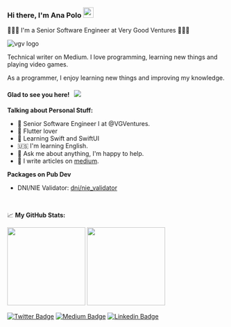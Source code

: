 
### Hi there, I'm Ana Polo <img src="https://media.giphy.com/media/hvRJCLFzcasrR4ia7z/giphy.gif" width="24" height="24">


🦄🦄🦄 I'm a Senior Software Engineer at Very Good Ventures 🦄🦄🦄

![vgv logo](https://user-images.githubusercontent.com/13244085/165785577-3f7b07c8-2bb7-468e-8534-3f91646b6a5a.png)



Technical writer on Medium.
I love programming, learning new things and playing video games.

As a programmer, I enjoy learning new things and improving my knowledge. 

#### Glad to see you here! &nbsp; ![](https://visitor-badge.glitch.me/badge?page_id=AnnaPS)

**Talking about Personal Stuff:**

- 🦄 Senior Software Engineer I at @VGVentures.
- 💙 Flutter lover
- 🍎 Learning Swift and SwiftUI
- 🇺🇸 I'm learning English.
- 💬 Ask me about anything, I'm happy to help.
- 📝 I write articles on [medium](https://ana-polo.medium.com/).

**Packages on Pub Dev** 

- DNI/NIE Validator: [dni/nie_validator](https://pub.dev/packages/dni_nie_validator)

</br>

📈 **My GitHub Stats:**

<p>
  <img height="180em" src="https://github-readme-stats.vercel.app/api?username=AnnaPS&show_icons=true&hide_border=true&&count_private=true&include_all_commits=true" />
  <img height="180em" src="https://github-readme-stats.vercel.app/api/top-langs/?username=AnnaPS&exclude_repo=KNN-Image-Classification&show_icons=true&hide_border=true&layout=compact&langs_count=4"/>
</p>


[![Twitter Badge](https://img.shields.io/badge/-Twitter-00acee?style=flat-square&logo=Twitter&logoColor=white)](https://twitter.com/AnaDev_91)
[![Medium Badge](https://img.shields.io/badge/medium-%2312100E.svg?&style=for-square&logo=medium&logoColor=white)](https://ana-polo.medium.com/)
[![Linkedin Badge](https://img.shields.io/badge/-LinkedIn-0e76a8?style=flat-square&logo=Linkedin&logoColor=white)](www.linkedin.com/in/anapolosanchez)

